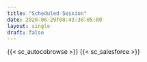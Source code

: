 ```yaml
---
title: "Scheduled Session"
date: 2020-06-29T08:43:38-05:00
layout: single
draft: false
---
```

{{< sc_autocobrowse >}}
{{< sc_salesforce >}}